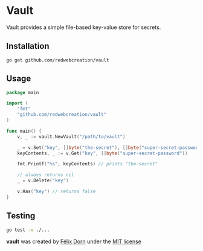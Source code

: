 # Vault

Vault provides a simple file-based key-value store for secrets.

## Installation

```
go get github.com/redwebcreation/vault
```

## Usage

```go
package main

import (
	"fmt"
	"github.com/redwebcreation/vault"
)

func main() {
	v, _ := vault.NewVault("/path/to/vault")

	_ = v.Set("key", []byte("the-secret"), []byte("super-secret-password"))
	keyContents, _ := v.Get("key", []byte("super-secret-password"))

	fmt.Printf("%s", keyContents) // prints "the-secret"

	// always returns nil
	_ = v.Delete("key")

	v.Has("key") // returns false
}
```

## Testing

```bash
go test -v ./...
```

**vault** was created by [Félix Dorn](https://twitter.com/afelixdorn) under the [MIT license](LICENSE)